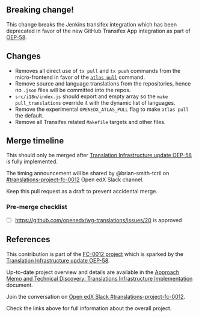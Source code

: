 ## Breaking change!

This change breaks the Jenkins transifex integration which has been deprecated in favor of the new GitHub Transifex App integration as part of [OEP-58](https://open-edx-proposals.readthedocs.io/en/latest/architectural-decisions/oep-0058-arch-translations-management.html#specification).

## Changes

 - Removes all direct use of `tx pull` and `tx push` commands from the micro-frontend in favor
of the [`atlas pull`](https://github.com/openedx/openedx-atlas/) command.
 - Remove source and language translations from the repositories, hence no `.json` files will be committed into the repos. 
 - `src/i18n/index.js` should export and empty array so the `make pull_translations` override it with the dynamic list of languages.
 - Remove the experimental `OPENEDX_ATLAS_PULL` flag to make `atlas pull` the default. 
 - Remove all Transifex related `Makefile` targets and other files.

Merge timeline
-----------------------

This should only be merged after [Translation Infrastructure update OEP-58](https://open-edx-proposals.readthedocs.io/en/latest/architectural-decisions/oep-0058-arch-translations-management.html#specification) is fully implemented.

The timing announcement will be shared by @brian-smith-tcril on [#translations-project-fc-0012](https://openedx.slack.com/archives/C04R6TUJB7T) Open edX Slack channel.

Keep this pull request as a draft to prevent accidental merge.

### Pre-merge checklist


 - [ ] https://github.com/openedx/wg-translations/issues/20 is approved

References
----------

This contribution is part of the [FC-0012 project](https://openedx.atlassian.net/l/cp/XGS0iCcQ) which is sparked by the [Translation Infrastructure update OEP-58](https://open-edx-proposals.readthedocs.io/en/latest/architectural-decisions/oep-0058-arch-translations-management.html#specification).

Up-to-date project overview and details are available in the [Approach Memo and Technical Discovery: Translations Infrastructure Implementation](https://docs.google.com/document/d/11dFBCnbdHiCEdZp3pZeHdeH8m7Glla-XbIin7cnIOzU/edit#) document.

Join the conversation on [Open edX Slack #translations-project-fc-0012](https://openedx.slack.com/archives/C04R6TUJB7T).

Check the links above for full information about the overall project.
